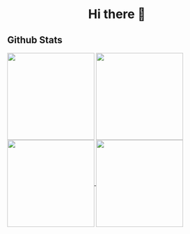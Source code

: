 <h1 align=center> Hi there 👋 </h1>

## Github Stats
<a>
  <img height=200 align="center" src="https://github-readme-stats.vercel.app/api?username=VladuceanuTudor&show_icons=true&theme=dark" />
</a>
<a>
  <img height=200 align="center" src="https://github-readme-stats.vercel.app/api/top-langs?username=VladuceanuTudor&layout=donut&theme=dark&langs_count=8&card_width=320" />
</a>
<a href="https://github.com/anuraghazra/github-readme-stats">
  <img height=200 align="center" src="https://github-readme-stats.vercel.app/api?username=anuraghazra" />
</a>
<a href="https://github.com/anuraghazra/convoychat">
  <img height=200 align="center" src="https://github-readme-stats.vercel.app/api/top-langs?username=anuraghazra&layout=compact&langs_count=8&card_width=320" />
</a>
